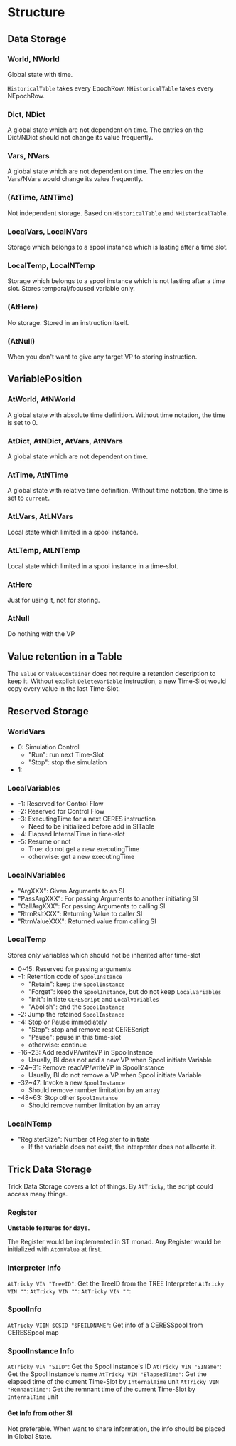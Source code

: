 Structure
====

## Data Storage

### World, NWorld

Global state with time.

`HistoricalTable` takes every EpochRow.
`NHistoricalTable` takes every NEpochRow.

### Dict, NDict

A global state which are not dependent on time.
The entries on the Dict/NDict should not change its value frequently.

### Vars, NVars

A global state which are not dependent on time.
The entries on the Vars/NVars would change its value frequently.

### (AtTime, AtNTime)

Not independent storage.
Based on `HistoricalTable` and `NHistoricalTable`.

### LocalVars, LocalNVars

Storage which belongs to a spool instance which is lasting after a time slot.

### LocalTemp, LocalNTemp

Storage which belongs to a spool instance which is not lasting after a time slot.
Stores temporal/focused variable only.

### (AtHere)

No storage.
Stored in an instruction itself.

### (AtNull)

When you don't want to give any target VP to storing instruction.

## VariablePosition

### AtWorld, AtNWorld

A global state with absolute time definition.
Without time notation, the time is set to 0.

### AtDict, AtNDict, AtVars, AtNVars

A global state which are not dependent on time.

### AtTime, AtNTime

 A global state with relative time definition.
Without time notation, the time is set to `current`.

### AtLVars, AtLNVars

Local state which limited in a spool instance.

### AtLTemp, AtLNTemp

Local state which limited in a spool instance in a time-slot.

### AtHere

Just for using it, not for storing.

### AtNull

Do nothing with the VP


## Value retention in a Table

The `Value` or `ValueContainer` does not require a retention description to keep it.
Without explicit `DeleteVariable` instruction, a new Time-Slot would copy every value in the last Time-Slot.

## Reserved Storage

### WorldVars

* 0: Simulation Control
  * "Run": run next Time-Slot
  * "Stop": stop the simulation
* 1: 

### LocalVariables

* -1: Reserved for Control Flow
* -2: Reserved for Control Flow
* -3: ExecutingTime for a next CERES instruction
  * Need to be initialized before add in SITable
* -4: Elapsed InternalTime in time-slot
* -5: Resume or not
  * True: do not get a new executingTime
  * otherwise: get a new executingTime

### LocalNVariables

* "ArgXXX": Given Arguments to an SI
* "PassArgXXX": For passing Arguments to another initiating SI
* "CallArgXXX": For passing Arguments to calling SI
* "RtrnRsltXXX": Returning Value to caller SI
* "RtrnValueXXX": Returned value from calling SI

### LocalTemp

Stores only variables which should not be inherited after time-slot


* 0~15: Reserved for passing arguments
* -1: Retention code of `SpoolInstance`
  * "Retain": keep the `SpoolInstance`
  * "Forget": keep the `SpoolInstance`, but do not keep `LocalVariables`
  * "Init": Initiate `CEREScript` and `LocalVariables`
  * "Abolish": end the `SpoolInstance`
* -2: Jump the retained `SpoolInstance`
* -4: Stop or Pause immediately
  * "Stop": stop and remove rest CEREScript
  * "Pause": pause in this time-slot
  * otherwise: continue
* -16~23: Add readVP/writeVP in SpoolInstance
  * Usually, BI does not add a new VP when Spool initiate Variable
* -24~31: Remove readVP/writeVP in SpoolInstance
  * Usually, BI do not remove a VP when Spool initiate Variable
* -32~47: Invoke a new `SpoolInstance`
  * Should remove number limitation by an array
* -48~63: Stop other `SpoolInstance`
  * Should remove number limitation by an array

### LocalNTemp

* "RegisterSize": Number of Register to initiate
  * If the variable does not exist, the interpreter does not allocate it.

## Trick Data Storage

Trick Data Storage covers a lot of things.
By `AtTricky`, the script could access many things.

### Register

**Unstable features for days.**

The Register would be implemented in ST monad.
Any Register would be initialized with `AtomValue` at first.



### Interpreter Info

`AtTricky VIN "TreeID"`: Get the TreeID from the TREE Interpreter
`AtTricky VIN ""`: 
`AtTricky VIN ""`: 
`AtTricky VIN ""`: 

### SpoolInfo

`AtTricky VIIN $CSID "$FEILDNAME"`: Get info of a CERESSpool from CERESSpool map

### SpoolInstance Info

`AtTricky VIN "SIID"`: Get the Spool Instance's ID
`AtTricky VIN "SIName"`: Get the Spool Instance's name
`AtTricky VIN "ElapsedTime"`: Get the elapsed time of the current Time-Slot by `InternalTime` unit
`AtTricky VIN "RemnantTime"`: Get the remnant time of the current Time-Slot by `InternalTime` unit

#### Get Info from other SI

Not preferable.
When want to share information, the info should be placed in Global State.
